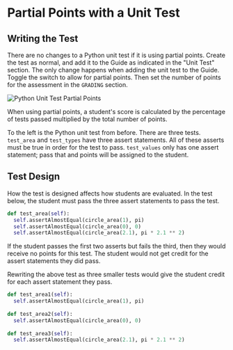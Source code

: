 # Partial Points with a Unit Test

## Writing the Test

There are no changes to a Python unit test if it is using partial points. Create the test as normal, and add it to the Guide as indicated in the "Unit Test" section. The only change happens when adding the unit test to the Guide. Toggle the switch to allow for partial points. Then set the number of points for the assessment in the `GRADING` section.

![Python Unit Test Partial Points](.guides/img/unit_test_partial_points.png)

When using partial points, a student's score is calculated by the percentage of tests passed multiplied by the total number of points.

To the left is the Python unit test from before. There are three tests. `test_area` and `test_types` have three assert statements. All of these asserts must be true in order for the test to pass. `test_values` only has one assert statement; pass that and points will be assigned to the student.

## Test Design

How the test is designed affects how students are evaluated. In the test below, the student must pass the three assert statements to pass the test.

```python
def test_area(self):
  self.assertAlmostEqual(circle_area(1), pi)
  self.assertAlmostEqual(circle_area(0), 0)
  self.assertAlmostEqual(circle_area(2.1), pi * 2.1 ** 2)
```

If the student passes the first two asserts but fails the third, then they would receive no points for this test. The student would not get credit for the assert statements they did pass.

Rewriting the above test as three smaller tests would give the student credit for each assert statement they pass.

```python
def test_area1(self):
  self.assertAlmostEqual(circle_area(1), pi)
  
def test_area2(self):
  self.assertAlmostEqual(circle_area(0), 0)
  
def test_area3(self):
  self.assertAlmostEqual(circle_area(2.1), pi * 2.1 ** 2)
```